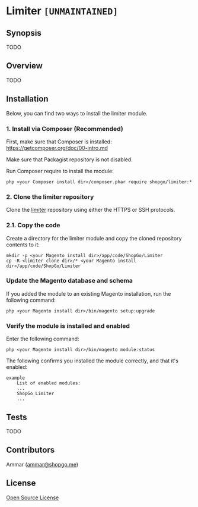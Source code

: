 Limiter `[UNMAINTAINED]`
========================


## Synopsis

TODO

## Overview

TODO

## Installation

Below, you can find two ways to install the limiter module.

### 1. Install via Composer (Recommended)
First, make sure that Composer is installed: https://getcomposer.org/doc/00-intro.md

Make sure that Packagist repository is not disabled.

Run Composer require to install the module:

    php <your Composer install dir>/composer.phar require shopgo/limiter:*

### 2. Clone the limiter repository
Clone the <a href="https://github.com/shopgo-magento2/limiter" target="_blank">limiter</a> repository using either the HTTPS or SSH protocols.

### 2.1. Copy the code
Create a directory for the limiter module and copy the cloned repository contents to it:

    mkdir -p <your Magento install dir>/app/code/ShopGo/Limiter
    cp -R <limiter clone dir>/* <your Magento install dir>/app/code/ShopGo/Limiter

### Update the Magento database and schema
If you added the module to an existing Magento installation, run the following command:

    php <your Magento install dir>/bin/magento setup:upgrade

### Verify the module is installed and enabled
Enter the following command:

    php <your Magento install dir>/bin/magento module:status

The following confirms you installed the module correctly, and that it's enabled:

    example
        List of enabled modules:
        ...
        ShopGo_Limiter
        ...

## Tests

TODO

## Contributors

Ammar (<ammar@shopgo.me>)

## License

[Open Source License](LICENSE.txt)

